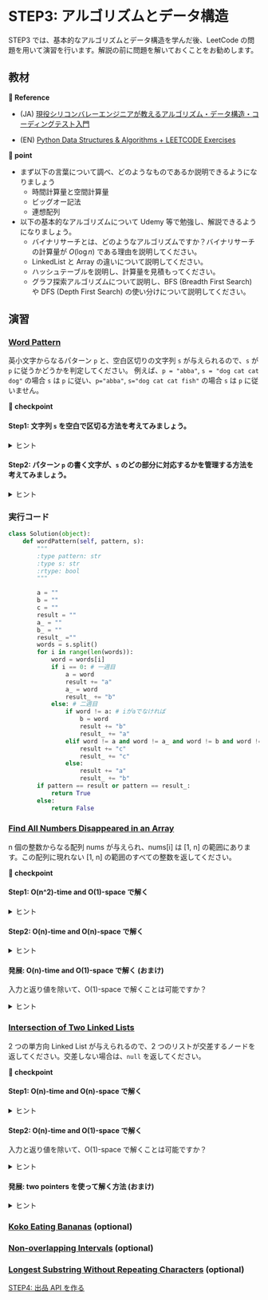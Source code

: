 # STEP3: アルゴリズムとデータ構造　

STEP3 では、基本的なアルゴリズムとデータ構造を学んだ後、LeetCode の問題を用いて演習を行います。解説の前に問題を解いておくことをお勧めします。

## 教材

**:book: Reference**

- (JA) [現役シリコンバレーエンジニアが教えるアルゴリズム・データ構造・コーディングテスト入門](https://mercari.udemy.com/course/python-algo/)

- (EN) [Python Data Structures & Algorithms + LEETCODE Exercises](https://mercari.udemy.com/course/data-structures-algorithms-python/)

**:beginner: point**

- まず以下の言葉について調べ、どのようなものであるか説明できるようになりましょう
  - 時間計算量と空間計算量
  - ビッグオー記法
  - 連想配列
- 以下の基本的なアルゴリズムについて Udemy 等で勉強し、解説できるようになりましょう。
  - バイナリサーチとは、どのようなアルゴリズムですか？バイナリサーチの計算量が $O(\log n)$ である理由を説明してください。
  - LinkedList と Array の違いについて説明してください。
  - ハッシュテーブルを説明し、計算量を見積もってください。
  - グラフ探索アルゴリズムについて説明し、BFS (Breadth First Search) や DFS (Depth First Search) の使い分けについて説明してください。

## 演習

### [Word Pattern](https://leetcode.com/problems/word-pattern/description/)

英小文字からなるパターン `p` と、空白区切りの文字列 `s` が与えられるので、`s` が `p` に従うかどうかを判定してください。 例えば、`p = "abba"`, `s = "dog cat cat dog"` の場合 `s` は `p` に従い、`p="abba"`, `s="dog cat cat fish"` の場合 `s` は `p` に従いません。

**:beginner: checkpoint**

#### Step1: 文字列 `s` を空白で区切る方法を考えてみましょう。

<details>
<summary>ヒント</summary>

- 各言語では、文字列操作のためのライブラリや関数などが標準で提供されているはずです
- Web 検索や ChatGPT を駆使して、"文字列 空白区切り" などで検索してみましょう
</details>

#### Step2: パターン `p` の書く文字が、`s` のどの部分に対応するかを管理する方法を考えてみましょう。

<details>
<summary>ヒント</summary>

- 例えば、Example 1 の場合、`p` の各文字に対応する `s` 内の単語は、`a => dog`, `b => cat` です
- このような対応を管理するために、辞書やハッシュテーブルを使うと良いでしょう
- 例えば、Python では、`dict` を使って、`p` の各文字に対応する `s` 内の単語を管理できます
- こちらも、Web 検索や ChatGPT を駆使して、"Python 辞書" などで検索してみましょう
</details>

### 実行コード

```python
class Solution(object):
    def wordPattern(self, pattern, s):
        """
        :type pattern: str
        :type s: str
        :rtype: bool
        """

        a = ""
        b = ""
        c = ""
        result = ""
        a_ = ""
        b_ = ""
        result_ =""
        words = s.split()
        for i in range(len(words)):
            word = words[i]
            if i == 0: # 一週目
                a = word
                result += "a"
                a_ = word
                result_ += "b"
            else: # 二週目
                if word != a: # iがaでなければ
                    b = word
                    result += "b"
                    result_ += "a"
                elif word != a and word != a_ and word != b and word != b_:
                    result += "c"
                    result_ += "c"
                else:
                    result += "a"
                    result_ += "b"
        if pattern == result or pattern == result_:
            return True
        else:
            return False


```

### [Find All Numbers Disappeared in an Array](https://leetcode.com/problems/find-all-numbers-disappeared-in-an-array/description/)

n 個の整数からなる配列 nums が与えられ、nums[i] は [1, n] の範囲にあります。この配列に現れない [1, n] の範囲のすべての整数を返してください。

**:beginner: checkpoint**

#### Step1: O(n^2)-time and O(1)-space で解く

<details>
<summary>ヒント</summary>

- シンプルなな 2 重ループを用いて、O(n^2)-time and O(1)-space で解けます
</details>

#### Step2: O(n)-time and O(n)-space で解く

<details>
<summary>ヒント</summary>

- 配列 nums 内に要素が出現したかどうかを記録するための配列を用意することで、O(n)-time and O(n)-space で解けます
</details>

#### 発展: O(n)-time and O(1)-space で解く (おまけ)

入力と返り値を除いて、O(1)-space で解くことは可能ですか？

<details>
<summary>ヒント</summary>

- 深く考察をすると、O(n)-time and O(1)-space で解けることがわかります
- 解説で扱う予定なので、挑戦してみてください
</details>

### [Intersection of Two Linked Lists](https://leetcode.com/problems/intersection-of-two-linked-lists/description)

2 つの単方向 Linked List が与えられるので、2 つのリストが交差するノードを返してください。交差しない場合は、`null` を返してください。

**:beginner: checkpoint**

#### Step1: O(n)-time and O(n)-space で解く

<details>
<summary>ヒント</summary>

- Hash Table を使ってノードを記録することで、O(n)-time and O(n)-space で解けます
</details>

#### Step2: O(n)-time and O(1)-space で解く

入力と返り値を除いて、O(1)-space で解くことは可能ですか？

<details>
<summary>ヒント</summary>

- 2 つのリストの長さを比較して、長いリストを短いリストと同じ長さにすることで、O(n)-time and O(1)-space で解けます
- 解説で扱う予定です
</details>

#### 発展: two pointers を使って解く方法 (おまけ)

<details>
<summary>ヒント</summary>

- 片方の tail から head にポインタをはり、Floyd's Linked List Cycle Finding Algorithm に帰着する
</details>

### [Koko Eating Bananas](https://leetcode.com/problems/koko-eating-bananas/) (optional)

### [Non-overlapping Intervals](https://leetcode.com/problems/non-overlapping-intervals/description/) (optional)

### [Longest Substring Without Repeating Characters](https://leetcode.com/problems/longest-substring-without-repeating-characters/description/) (optional)

[STEP4: 出品 API を作る](./04-api.ja.md)
